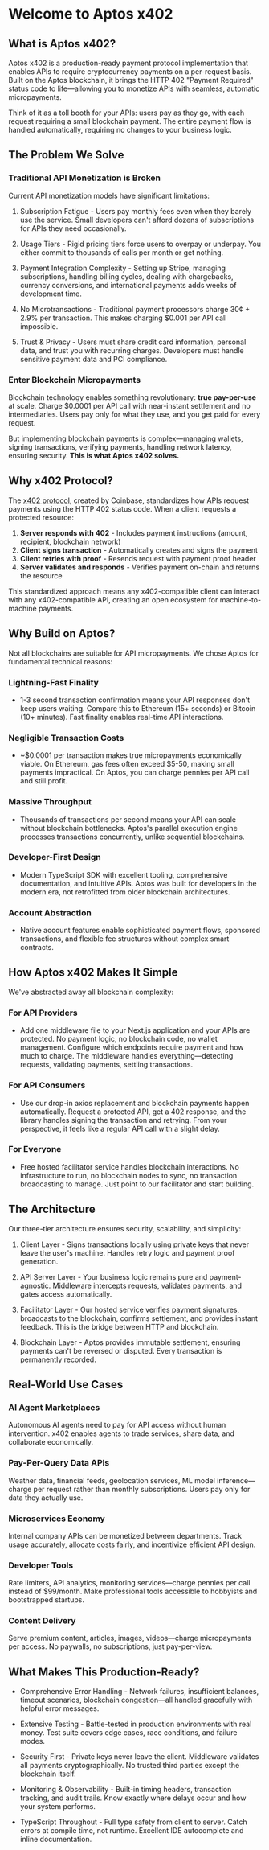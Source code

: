 # Welcome to Aptos x402

## What is Aptos x402?

Aptos x402 is a production-ready payment protocol implementation that enables APIs to require cryptocurrency payments on a per-request basis. Built on the Aptos blockchain, it brings the HTTP 402 "Payment Required" status code to life—allowing you to monetize APIs with seamless, automatic micropayments.

Think of it as a toll booth for your APIs: users pay as they go, with each request requiring a small blockchain payment. The entire payment flow is handled automatically, requiring no changes to your business logic.

## The Problem We Solve

### Traditional API Monetization is Broken

Current API monetization models have significant limitations:

1) Subscription Fatigue - Users pay monthly fees even when they barely use the service. Small developers can't afford dozens of subscriptions for APIs they need occasionally.

2) Usage Tiers - Rigid pricing tiers force users to overpay or underpay. You either commit to thousands of calls per month or get nothing.

3) Payment Integration Complexity - Setting up Stripe, managing subscriptions, handling billing cycles, dealing with chargebacks, currency conversions, and international payments adds weeks of development time.

4) No Microtransactions - Traditional payment processors charge 30¢ + 2.9% per transaction. This makes charging $0.001 per API call impossible.

5) Trust & Privacy - Users must share credit card information, personal data, and trust you with recurring charges. Developers must handle sensitive payment data and PCI compliance.

### Enter Blockchain Micropayments

Blockchain technology enables something revolutionary: **true pay-per-use** at scale. Charge $0.0001 per API call with near-instant settlement and no intermediaries. Users pay only for what they use, and you get paid for every request.

But implementing blockchain payments is complex—managing wallets, signing transactions, verifying payments, handling network latency, ensuring security. **This is what Aptos x402 solves.**

## Why x402 Protocol?

The [x402 protocol](https://github.com/coinbase/x402), created by Coinbase, standardizes how APIs request payments using the HTTP 402 status code. When a client requests a protected resource:

1. **Server responds with 402** - Includes payment instructions (amount, recipient, blockchain network)
2. **Client signs transaction** - Automatically creates and signs the payment
3. **Client retries with proof** - Resends request with payment proof header
4. **Server validates and responds** - Verifies payment on-chain and returns the resource

This standardized approach means any x402-compatible client can interact with any x402-compatible API, creating an open ecosystem for machine-to-machine payments.

## Why Build on Aptos?

Not all blockchains are suitable for API micropayments. We chose Aptos for fundamental technical reasons:

### Lightning-Fast Finality

- 1-3 second transaction confirmation means your API responses don't keep users waiting. Compare this to Ethereum (15+ seconds) or Bitcoin (10+ minutes). Fast finality enables real-time API interactions.

### Negligible Transaction Costs

- ~$0.0001 per transaction makes true micropayments economically viable. On Ethereum, gas fees often exceed $5-50, making small payments impractical. On Aptos, you can charge pennies per API call and still profit.

### Massive Throughput

- Thousands of transactions per second means your API can scale without blockchain bottlenecks. Aptos's parallel execution engine processes transactions concurrently, unlike sequential blockchains.

### Developer-First Design

- Modern TypeScript SDK with excellent tooling, comprehensive documentation, and intuitive APIs. Aptos was built for developers in the modern era, not retrofitted from older blockchain architectures.

### Account Abstraction

- Native account features enable sophisticated payment flows, sponsored transactions, and flexible fee structures without complex smart contracts.

## How Aptos x402 Makes It Simple

We've abstracted away all blockchain complexity:

### For API Providers

- Add one middleware file to your Next.js application and your APIs are protected. No payment logic, no blockchain code, no wallet management. Configure which endpoints require payment and how much to charge. The middleware handles everything—detecting requests, validating payments, settling transactions.

### For API Consumers

- Use our drop-in axios replacement and blockchain payments happen automatically. Request a protected API, get a 402 response, and the library handles signing the transaction and retrying. From your perspective, it feels like a regular API call with a slight delay.

### For Everyone

- Free hosted facilitator service handles blockchain interactions. No infrastructure to run, no blockchain nodes to sync, no transaction broadcasting to manage. Just point to our facilitator and start building.

## The Architecture

Our three-tier architecture ensures security, scalability, and simplicity:

1) Client Layer - Signs transactions locally using private keys that never leave the user's machine. Handles retry logic and payment proof generation.

2) API Server Layer - Your business logic remains pure and payment-agnostic. Middleware intercepts requests, validates payments, and gates access automatically.

3) Facilitator Layer - Our hosted service verifies payment signatures, broadcasts to the blockchain, confirms settlement, and provides instant feedback. This is the bridge between HTTP and blockchain.

4) Blockchain Layer - Aptos provides immutable settlement, ensuring payments can't be reversed or disputed. Every transaction is permanently recorded.

## Real-World Use Cases

### AI Agent Marketplaces

Autonomous AI agents need to pay for API access without human intervention. x402 enables agents to trade services, share data, and collaborate economically.

### Pay-Per-Query Data APIs

Weather data, financial feeds, geolocation services, ML model inference—charge per request rather than monthly subscriptions. Users pay only for data they actually use.

### Microservices Economy

Internal company APIs can be monetized between departments. Track usage accurately, allocate costs fairly, and incentivize efficient API design.

### Developer Tools

Rate limiters, API analytics, monitoring services—charge pennies per call instead of $99/month. Make professional tools accessible to hobbyists and bootstrapped startups.

### Content Delivery

Serve premium content, articles, images, videos—charge micropayments per access. No paywalls, no subscriptions, just pay-per-view.

## What Makes This Production-Ready?

- Comprehensive Error Handling - Network failures, insufficient balances, timeout scenarios, blockchain congestion—all handled gracefully with helpful error messages.

- Extensive Testing - Battle-tested in production environments with real money. Test suite covers edge cases, race conditions, and failure modes.

- Security First - Private keys never leave the client. Middleware validates all payments cryptographically. No trusted third parties except the blockchain itself.

- Monitoring & Observability - Built-in timing headers, transaction tracking, and audit trails. Know exactly where delays occur and how your system performs.

- TypeScript Throughout - Full type safety from client to server. Catch errors at compile time, not runtime. Excellent IDE autocomplete and inline documentation.
